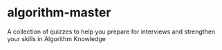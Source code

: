 # algorithm-master
A collection of quizzes to help you prepare for interviews and strengthen your skills in Algorithm Knowledge
